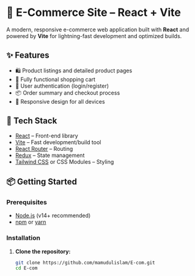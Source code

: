 # 🛒 E-Commerce Site – React + Vite

A modern, responsive e-commerce web application built with **React** and powered by **Vite** for lightning-fast development and optimized builds.

## ✨ Features

- 🛍️ Product listings and detailed product pages
- 🛒 Fully functional shopping cart
- 👤 User authentication (login/register)
- 📦 Order summary and checkout process
- 🎨 Responsive design for all devices

## 🚀 Tech Stack

- [React](https://reactjs.org/) – Front-end library
- [Vite](https://vitejs.dev/) – Fast development/build tool
- [React Router](https://reactrouter.com/) – Routing
- [Redux](https://redux.js.org/) – State management
- [Tailwind CSS](https://tailwindcss.com/) or CSS Modules – Styling

## 📦 Getting Started

### Prerequisites

- [Node.js](https://nodejs.org/) (v14+ recommended)
- [npm](https://www.npmjs.com/) or [yarn](https://yarnpkg.com/)

### Installation

1. **Clone the repository:**
   ```bash
   git clone https://github.com/mamudulislam/E-com.git
   cd E-com
